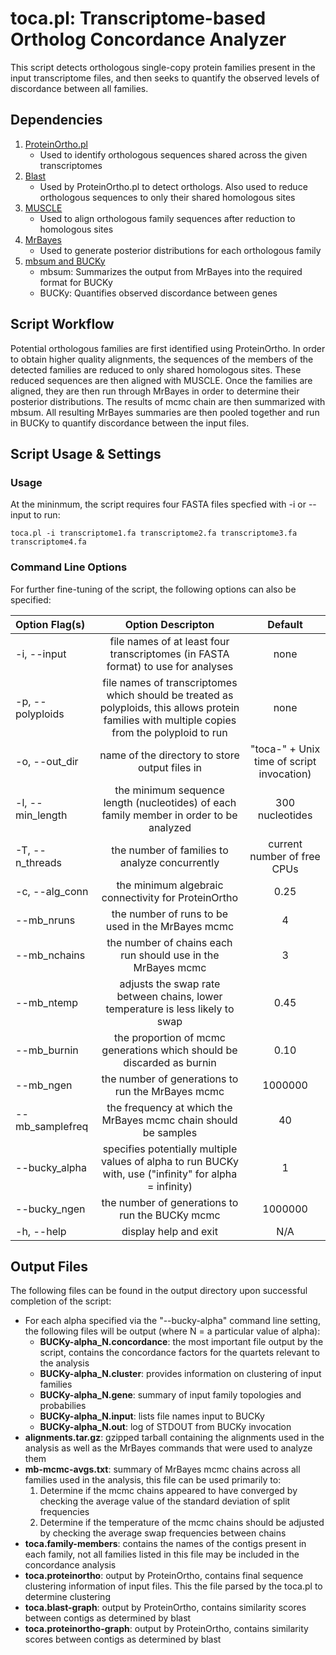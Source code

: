 # toca.pl: Transcriptome-based Ortholog Concordance Analyzer
This script detects orthologous single-copy protein families present in the input transcriptome files, and then seeks to quantify the observed levels of discordance between all families.

## Dependencies
1. [ProteinOrtho.pl](https://www.bioinf.uni-leipzig.de/Software/proteinortho/)
	* Used to identify orthologous sequences shared across the given transcriptomes
2. [Blast](http://1.usa.gov/1zTP2u6)
	* Used by ProteinOrtho.pl to detect orthologs. Also used to reduce orthologous sequences to only their shared homologous sites
3. [MUSCLE](http://www.drive5.com/muscle/downloads.htm)
	* Used to align orthologous family sequences after reduction to homologous sites
4. [MrBayes](http://mrbayes.sourceforge.net/download.php)
	* Used to generate posterior distributions for each orthologous family
5. [mbsum and BUCKy](http://www.stat.wisc.edu/~ane/bucky/downloads.html)
	* mbsum: Summarizes the output from MrBayes into the required format for BUCKy
	* BUCKy: Quantifies observed discordance between genes

## Script Workflow
Potential orthologous families are first identified using ProteinOrtho. In order to obtain higher quality alignments, the sequences of the members of the detected families are reduced to only shared homologous sites. These reduced sequences are then aligned with MUSCLE. Once the families are aligned, they are then run through MrBayes in order to determine their posterior distributions. The results of mcmc chain are then summarized with mbsum. All resulting MrBayes summaries are then pooled together and run in BUCKy to quantify discordance between the input files.

## Script Usage & Settings
### Usage
At the mininmum, the script requires four FASTA files specfied with -i or --input to run:

```
toca.pl -i transcriptome1.fa transcriptome2.fa transcriptome3.fa transcriptome4.fa
```

### Command Line Options
For further fine-tuning of the script, the following options can also be specified:

| Option Flag(s)             | Option Descripton                                                                                     | Default |
|:---------------------------|:-----------------------------------------------------------------------------------------------------:|:-------:|
| -i, --input                |file names of at least four transcriptomes (in FASTA format) to use for analyses                       | none    |
| -p, --polyploids           |file names of transcriptomes which should be treated as polyploids, this allows protein families with multiple copies from the polyploid to run| none |
| -o, --out_dir              |name of the directory to store output files in                                                         | "toca-" + Unix time of script invocation) |
| -l, --min_length           |the minimum sequence length (nucleotides) of each family member in order to be analyzed                | 300 nucleotides |
| -T, --n_threads            |the number of families to analyze concurrently                                                         | current number of free CPUs |
| -c, --alg_conn             |the minimum algebraic connectivity for ProteinOrtho                                                    | 0.25 |
| --mb_nruns                 |the number of runs to be used in the MrBayes mcmc                                                      | 4 |
| --mb_nchains               |the number of chains each run should use in the MrBayes mcmc                                           | 3 |
| --mb_ntemp                 |adjusts the swap rate between chains, lower temperature is less likely to swap                         | 0.45 |
| --mb_burnin                |the proportion of mcmc generations which should be discarded as burnin                                 | 0.10 |
| --mb_ngen                  |the number of generations to run the MrBayes mcmc                                                      | 1000000 |
| --mb_samplefreq            |the frequency at which the MrBayes mcmc chain should be samples                                        | 40 |
| --bucky_alpha              |specifies potentially multiple values of alpha to run BUCKy with, use ("infinity" for alpha = infinity)| 1 |
| --bucky_ngen               |the number of generations to run the BUCKy mcmc                                                        | 1000000 |
| -h, --help                 |display help and exit                                                                                  | N/A |

## Output Files
The following files can be found in the output directory upon successful completion of the script:

* For each alpha specified via the "--bucky-alpha" command line setting, the following files will be output (where N = a particular value of alpha):
	* **BUCKy-alpha_N.concordance**: the most important file output by the script, contains the concordance factors for the quartets relevant to the analysis
	* **BUCKy-alpha_N.cluster**: provides information on clustering of input families
	* **BUCKy-alpha_N.gene**: summary of input family topologies and probabilies
	* **BUCKy-alpha_N.input**: lists file names input to BUCKy
	* **BUCKy-alpha_N.out**: log of STDOUT from BUCKy invocation
* **alignments.tar.gz**: gzipped tarball containing the alignments used in the analysis as well as the MrBayes commands that were used to analyze them
* **mb-mcmc-avgs.txt**: summary of MrBayes mcmc chains across all families used in the analysis, this file can be used primarily to:
	1. Determine if the mcmc chains appeared to have converged by checking the average value of the standard deviation of split frequencies
	2. Determine if the temperature of the mcmc chains should be adjusted by checking the average swap frequencies between chains
* **toca.family-members**: contains the names of the contigs present in each family, not all families listed in this file may be included in the concordance analysis
* **toca.proteinortho**: output by ProteinOrtho, contains final sequence clustering information of input files. This the file parsed by the toca.pl to determine clustering
* **toca.blast-graph**: output by ProteinOrtho, contains similarity scores between contigs as determined by blast
* **toca.proteinortho-graph**: output by ProteinOrtho, contains similarity scores between contigs as determined by blast

